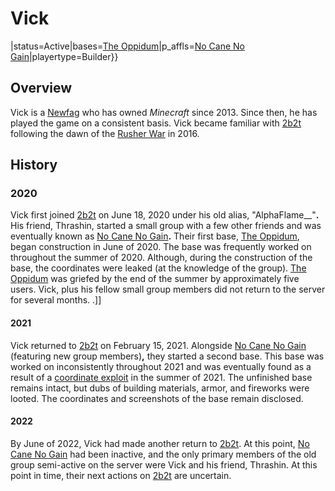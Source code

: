 # Vick

|status=Active|bases=[The Oppidum](https://2b2t.miraheze.org/wiki/List_of_small_bases)|p_affls=[No Cane No Gain](https://2b2t.miraheze.org/wiki/No_Cane_No_Gain)|playertype=Builder}}

## Overview
Vick is a [Newfag](https://2b2t.miraheze.org/wiki/Newfag) who has owned *Minecraft* since 2013. Since then, he has played the game on a consistent basis. Vick became familiar with [2b2t](https://2b2t.miraheze.org/wiki/2b2t) following the dawn of the [Rusher War](https://2b2t.miraheze.org/wiki/Rusher_War) in 2016.
## History
### 2020
Vick first joined [2b2t](https://2b2t.miraheze.org/wiki/2b2t) on June 18, 2020 under his old alias, "AlphaFlame__"**.** His friend, Thrashin, started a small group with a few other friends and was eventually known as [No Cane No Gain](https://2b2t.miraheze.org/wiki/No_Cane_No_Gain)**.** Their first base, [The Oppidum](https://2b2t.miraheze.org/wiki/List_of_small_bases), began construction in June of 2020. The base was frequently worked on throughout the summer of 2020. Although, during the construction of the base, the coordinates were leaked (at the knowledge of the group). [The Oppidum](https://2b2t.miraheze.org/wiki/List_of_small_bases) was griefed by the end of the summer by approximately five users. Vick, plus his fellow small group members did not return to the server for several months.
.]]

#### 2021
Vick returned to [2b2t](https://2b2t.miraheze.org/wiki/2b2t) on February 15, 2021. Alongside [No Cane No Gain](https://2b2t.miraheze.org/wiki/No_Cane_No_Gain) (featuring new group members)**,** they started a second base. This base was worked on inconsistently throughout 2021 and was eventually found as a result of a [coordinate exploit](https://2b2t.miraheze.org/wiki/coordinate_exploit) in the summer of 2021. The unfinished base remains intact, but dubs of building materials, armor, and fireworks were looted. The coordinates and screenshots of the base remain disclosed.

#### 2022
By June of 2022, Vick had made another return to [2b2t](https://2b2t.miraheze.org/wiki/2b2t). At this point, [No Cane No Gain](https://2b2t.miraheze.org/wiki/No_Cane_No_Gain) had been inactive, and the only primary members of the old group semi-active on the server were Vick and his friend, Thrashin. At this point in time, their next actions on [2b2t](https://2b2t.miraheze.org/wiki/2b2t) are uncertain.